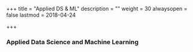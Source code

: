 +++
title = "Applied DS & ML"
description = ""
weight = 30
alwaysopen = false
lastmod = 2018-04-24

+++

### Applied Data Science and Machine Learning